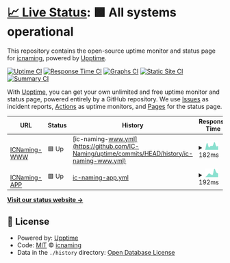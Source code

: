 # [📈 Live Status](https://status.icnaming.com): <!--live status--> **🟩 All systems operational**

This repository contains the open-source uptime monitor and status page for [icnaming](https://status.icnaming.com), powered by [Upptime](https://github.com/upptime/upptime).

[![Uptime CI](https://github.com/icnaming/uptime/workflows/Uptime%20CI/badge.svg)](https://github.com/icnaming/uptime/actions?query=workflow%3A%22Uptime+CI%22)
[![Response Time CI](https://github.com/icnaming/uptime/workflows/Response%20Time%20CI/badge.svg)](https://github.com/icnaming/uptime/actions?query=workflow%3A%22Response+Time+CI%22)
[![Graphs CI](https://github.com/icnaming/uptime/workflows/Graphs%20CI/badge.svg)](https://github.com/icnaming/uptime/actions?query=workflow%3A%22Graphs+CI%22)
[![Static Site CI](https://github.com/icnaming/uptime/workflows/Static%20Site%20CI/badge.svg)](https://github.com/icnaming/uptime/actions?query=workflow%3A%22Static+Site+CI%22)
[![Summary CI](https://github.com/icnaming/uptime/workflows/Summary%20CI/badge.svg)](https://github.com/icnaming/uptime/actions?query=workflow%3A%22Summary+CI%22)

With [Upptime](https://upptime.js.org), you can get your own unlimited and free uptime monitor and status page, powered entirely by a GitHub repository. We use [Issues](https://github.com/icnaming/uptime/issues) as incident reports, [Actions](https://github.com/icnaming/uptime/actions) as uptime monitors, and [Pages](https://status.icnaming.com) for the status page.

<!--start: status pages-->
<!-- This summary is generated by Upptime (https://github.com/upptime/upptime) -->
<!-- Do not edit this manually, your changes will be overwritten -->
<!-- prettier-ignore -->
| URL | Status | History | Response Time | Uptime |
| --- | ------ | ------- | ------------- | ------ |
| <img alt="" src="https://icons.duckduckgo.com/ip3/www.icnaming.com.ico" height="13"> [ICNaming-WWW](http://www.icnaming.com/) | 🟩 Up | [ic-naming-www.yml](https://github.com/IC-Naming/uptime/commits/HEAD/history/ic-naming-www.yml) | <details><summary><img alt="Response time graph" src="./graphs/ic-naming-www/response-time-week.png" height="20"> 182ms</summary><br><a href="https://status.icnaming.com/history/ic-naming-www"><img alt="Response time 179" src="https://img.shields.io/endpoint?url=https%3A%2F%2Fraw.githubusercontent.com%2FIC-Naming%2Fuptime%2FHEAD%2Fapi%2Fic-naming-www%2Fresponse-time.json"></a><br><a href="https://status.icnaming.com/history/ic-naming-www"><img alt="24-hour response time 123" src="https://img.shields.io/endpoint?url=https%3A%2F%2Fraw.githubusercontent.com%2FIC-Naming%2Fuptime%2FHEAD%2Fapi%2Fic-naming-www%2Fresponse-time-day.json"></a><br><a href="https://status.icnaming.com/history/ic-naming-www"><img alt="7-day response time 182" src="https://img.shields.io/endpoint?url=https%3A%2F%2Fraw.githubusercontent.com%2FIC-Naming%2Fuptime%2FHEAD%2Fapi%2Fic-naming-www%2Fresponse-time-week.json"></a><br><a href="https://status.icnaming.com/history/ic-naming-www"><img alt="30-day response time 164" src="https://img.shields.io/endpoint?url=https%3A%2F%2Fraw.githubusercontent.com%2FIC-Naming%2Fuptime%2FHEAD%2Fapi%2Fic-naming-www%2Fresponse-time-month.json"></a><br><a href="https://status.icnaming.com/history/ic-naming-www"><img alt="1-year response time 181" src="https://img.shields.io/endpoint?url=https%3A%2F%2Fraw.githubusercontent.com%2FIC-Naming%2Fuptime%2FHEAD%2Fapi%2Fic-naming-www%2Fresponse-time-year.json"></a></details> | <details><summary><a href="https://status.icnaming.com/history/ic-naming-www">100.00%</a></summary><a href="https://status.icnaming.com/history/ic-naming-www"><img alt="All-time uptime 99.95%" src="https://img.shields.io/endpoint?url=https%3A%2F%2Fraw.githubusercontent.com%2FIC-Naming%2Fuptime%2FHEAD%2Fapi%2Fic-naming-www%2Fuptime.json"></a><br><a href="https://status.icnaming.com/history/ic-naming-www"><img alt="24-hour uptime 100.00%" src="https://img.shields.io/endpoint?url=https%3A%2F%2Fraw.githubusercontent.com%2FIC-Naming%2Fuptime%2FHEAD%2Fapi%2Fic-naming-www%2Fuptime-day.json"></a><br><a href="https://status.icnaming.com/history/ic-naming-www"><img alt="7-day uptime 100.00%" src="https://img.shields.io/endpoint?url=https%3A%2F%2Fraw.githubusercontent.com%2FIC-Naming%2Fuptime%2FHEAD%2Fapi%2Fic-naming-www%2Fuptime-week.json"></a><br><a href="https://status.icnaming.com/history/ic-naming-www"><img alt="30-day uptime 100.00%" src="https://img.shields.io/endpoint?url=https%3A%2F%2Fraw.githubusercontent.com%2FIC-Naming%2Fuptime%2FHEAD%2Fapi%2Fic-naming-www%2Fuptime-month.json"></a><br><a href="https://status.icnaming.com/history/ic-naming-www"><img alt="1-year uptime 100.00%" src="https://img.shields.io/endpoint?url=https%3A%2F%2Fraw.githubusercontent.com%2FIC-Naming%2Fuptime%2FHEAD%2Fapi%2Fic-naming-www%2Fuptime-year.json"></a></details>
| <img alt="" src="https://icons.duckduckgo.com/ip3/app.icnaming.com.ico" height="13"> [ICNaming-APP](http://app.icnaming.com/) | 🟩 Up | [ic-naming-app.yml](https://github.com/IC-Naming/uptime/commits/HEAD/history/ic-naming-app.yml) | <details><summary><img alt="Response time graph" src="./graphs/ic-naming-app/response-time-week.png" height="20"> 192ms</summary><br><a href="https://status.icnaming.com/history/ic-naming-app"><img alt="Response time 183" src="https://img.shields.io/endpoint?url=https%3A%2F%2Fraw.githubusercontent.com%2FIC-Naming%2Fuptime%2FHEAD%2Fapi%2Fic-naming-app%2Fresponse-time.json"></a><br><a href="https://status.icnaming.com/history/ic-naming-app"><img alt="24-hour response time 166" src="https://img.shields.io/endpoint?url=https%3A%2F%2Fraw.githubusercontent.com%2FIC-Naming%2Fuptime%2FHEAD%2Fapi%2Fic-naming-app%2Fresponse-time-day.json"></a><br><a href="https://status.icnaming.com/history/ic-naming-app"><img alt="7-day response time 192" src="https://img.shields.io/endpoint?url=https%3A%2F%2Fraw.githubusercontent.com%2FIC-Naming%2Fuptime%2FHEAD%2Fapi%2Fic-naming-app%2Fresponse-time-week.json"></a><br><a href="https://status.icnaming.com/history/ic-naming-app"><img alt="30-day response time 150" src="https://img.shields.io/endpoint?url=https%3A%2F%2Fraw.githubusercontent.com%2FIC-Naming%2Fuptime%2FHEAD%2Fapi%2Fic-naming-app%2Fresponse-time-month.json"></a><br><a href="https://status.icnaming.com/history/ic-naming-app"><img alt="1-year response time 189" src="https://img.shields.io/endpoint?url=https%3A%2F%2Fraw.githubusercontent.com%2FIC-Naming%2Fuptime%2FHEAD%2Fapi%2Fic-naming-app%2Fresponse-time-year.json"></a></details> | <details><summary><a href="https://status.icnaming.com/history/ic-naming-app">100.00%</a></summary><a href="https://status.icnaming.com/history/ic-naming-app"><img alt="All-time uptime 100.00%" src="https://img.shields.io/endpoint?url=https%3A%2F%2Fraw.githubusercontent.com%2FIC-Naming%2Fuptime%2FHEAD%2Fapi%2Fic-naming-app%2Fuptime.json"></a><br><a href="https://status.icnaming.com/history/ic-naming-app"><img alt="24-hour uptime 100.00%" src="https://img.shields.io/endpoint?url=https%3A%2F%2Fraw.githubusercontent.com%2FIC-Naming%2Fuptime%2FHEAD%2Fapi%2Fic-naming-app%2Fuptime-day.json"></a><br><a href="https://status.icnaming.com/history/ic-naming-app"><img alt="7-day uptime 100.00%" src="https://img.shields.io/endpoint?url=https%3A%2F%2Fraw.githubusercontent.com%2FIC-Naming%2Fuptime%2FHEAD%2Fapi%2Fic-naming-app%2Fuptime-week.json"></a><br><a href="https://status.icnaming.com/history/ic-naming-app"><img alt="30-day uptime 100.00%" src="https://img.shields.io/endpoint?url=https%3A%2F%2Fraw.githubusercontent.com%2FIC-Naming%2Fuptime%2FHEAD%2Fapi%2Fic-naming-app%2Fuptime-month.json"></a><br><a href="https://status.icnaming.com/history/ic-naming-app"><img alt="1-year uptime 100.00%" src="https://img.shields.io/endpoint?url=https%3A%2F%2Fraw.githubusercontent.com%2FIC-Naming%2Fuptime%2FHEAD%2Fapi%2Fic-naming-app%2Fuptime-year.json"></a></details>

<!--end: status pages-->

[**Visit our status website →**](https://status.icnaming.com)

## 📄 License

- Powered by: [Upptime](https://github.com/upptime/upptime)
- Code: [MIT](./LICENSE) © [icnaming](https://status.icnaming.com)
- Data in the `./history` directory: [Open Database License](https://opendatacommons.org/licenses/odbl/1-0/)
